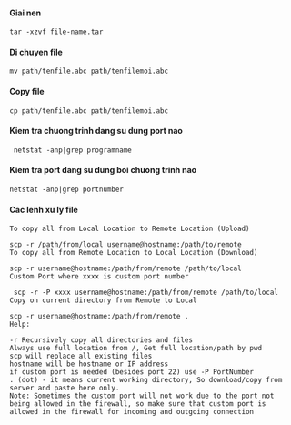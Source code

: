 #### Giai nen
```
tar -xzvf file-name.tar
```
#### Di chuyen file
```
mv path/tenfile.abc path/tenfilemoi.abc
```
#### Copy file
```
cp path/tenfile.abc path/tenfilemoi.abc
```
#### Kiem tra chuong trinh dang su dung port nao
```
 netstat -anp|grep programname
```
#### Kiem tra port dang su dung boi chuong trinh nao
```
netstat -anp|grep portnumber
```
#### Cac lenh xu ly file
```
To copy all from Local Location to Remote Location (Upload)

scp -r /path/from/local username@hostname:/path/to/remote
To copy all from Remote Location to Local Location (Download)

scp -r username@hostname:/path/from/remote /path/to/local
Custom Port where xxxx is custom port number

 scp -r -P xxxx username@hostname:/path/from/remote /path/to/local
Copy on current directory from Remote to Local

scp -r username@hostname:/path/from/remote .
Help:

-r Recursively copy all directories and files
Always use full location from /, Get full location/path by pwd
scp will replace all existing files
hostname will be hostname or IP address
if custom port is needed (besides port 22) use -P PortNumber
. (dot) - it means current working directory, So download/copy from server and paste here only.
Note: Sometimes the custom port will not work due to the port not being allowed in the firewall, so make sure that custom port is allowed in the firewall for incoming and outgoing connection
```
